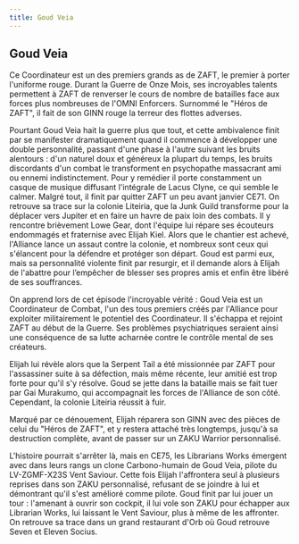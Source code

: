```yaml
---
title: Goud Veia
---
```


Goud Veia
---------




Ce Coordinateur est un des premiers grands as de ZAFT, le premier à porter l'uniforme rouge. Durant la Guerre de Onze Mois, ses incroyables talents permettent à ZAFT de renverser le cours de nombre de batailles face aux forces plus nombreuses de l'OMNI Enforcers. Surnommé le "Héros de ZAFT", il fait de son GINN rouge la terreur des flottes adverses.


Pourtant Goud Veia hait la guerre plus que tout, et cette ambivalence finit par se manifester dramatiquement quand il commence à développer une double personnalité, passant d'une phase à l'autre suivant les bruits alentours : d'un naturel doux et généreux la plupart du temps, les bruits discordants d'un combat le transforment en psychopathe massacrant ami ou ennemi indistinctement. Pour y remédier il porte constamment un casque de musique diffusant l'intégrale de Lacus Clyne, ce qui semble le calmer. 
Malgré tout, il finit par quitter ZAFT un peu avant janvier CE71. On retrouve sa trace sur la colonie Liteiria, que la Junk Guild transforme pour la déplacer vers Jupiter et en faire un havre de paix loin des combats. Il y rencontre brièvement Lowe Gear, dont l'équipe lui répare ses écouteurs endommagés et fraternise avec Elijah Kiel. Alors que le chantier est achevé, l'Alliance lance un assaut contre la colonie, et nombreux sont ceux qui s'élancent pour la défendre et protéger son départ. Goud est parmi eux, mais sa personnalité violente finit par resurgir, et il demande alors à Elijah de l'abattre pour l’empêcher de blesser ses propres amis et enfin être libéré de ses souffrances. 


On apprend lors de cet épisode l'incroyable vérité : Goud Veia est un Coordinateur de Combat, l'un des tous premiers créés par l'Alliance pour exploiter militairement le potentiel des Coordinateur. Il s'échappa et rejoint ZAFT au début de la Guerre. Ses problèmes psychiatriques seraient ainsi une conséquence de sa lutte acharnée contre le contrôle mental de ses créateurs. 


Elijah lui révèle alors que la Serpent Tail a été missionnée par ZAFT pour l'assassiner suite à sa défection, mais même récente, leur amitié est trop forte pour qu'il s'y résolve. Goud se jette dans la bataille mais se fait tuer par Gai Murakumo, qui accompagnait les forces de l'Alliance de son côté. Cependant, la colonie Liteiria réussit à fuir.


Marqué par ce dénouement, Elijah réparera son GINN avec des pièces de celui du "Héros de ZAFT", et y restera attaché très longtemps, jusqu'à sa destruction complète, avant de passer sur un ZAKU Warrior personnalisé.


L'histoire pourrait s'arrêter là, mais en CE75, les Librarians Works émergent avec dans leurs rangs un clone Carbono-humain de Goud Veia, pilote du LV-ZGMF-X23S Vent Saviour. Cette fois Elijah l'affrontera seul à plusieurs reprises dans son ZAKU personnalisé, refusant de se joindre à lui et démontrant qu'il s'est amélioré comme pilote. Goud finit par lui jouer un tour : l'amenant à ouvrir son cockpit, il lui vole son ZAKU pour échapper aux Librarian Works, lui laissant le Vent Saviour, plus à même de les affronter. On retrouve sa trace dans un grand restaurant d'Orb où Goud retrouve Seven et Eleven Socius.





